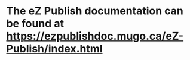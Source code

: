 # The eZ Publish documentation can be found at <https://ezpublishdoc.mugo.ca/eZ-Publish/index.html>
